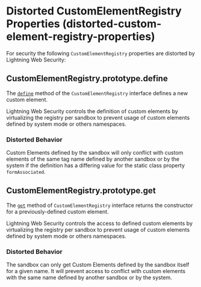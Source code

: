 # Distorted CustomElementRegistry Properties (distorted-custom-element-registry-properties)

For security the following `CustomElementRegistry` properties are distorted by Lightning Web Security:

<!-- START generated embed: @locker/distortion/src/CustomElementRegistry/docs/define-value.md -->
## CustomElementRegistry.prototype.define

The [`define`](https://developer.mozilla.org/en-US/docs/Web/API/CustomElementRegistry/define) method of the `CustomElementRegistry` interface defines a new custom element.

Lightning Web Security controls the definition of custom elements by virtualizing the registry per sandbox to prevent usage of custom elements defined by system mode or others namespaces.

### Distorted Behavior

Custom Elements defined by the sandbox will only conflict with custom elements of the same tag name defined by another sandbox or by the system if the definition has a differing value for the static class property `formAssociated`.
<!-- END generated embed, please keep comment -->

<!-- START generated embed: @locker/distortion/src/CustomElementRegistry/docs/get-value.md -->
## CustomElementRegistry.prototype.get

The [`get`](https://developer.mozilla.org/en-US/docs/Web/API/CustomElementRegistry/get) method of `CustomElementRegistry` interface returns the constructor for a previously-defined custom element.

Lightning Web Security controls the access to defined custom elements by virtualizing the registry per sandbox to prevent usage of custom elements defined by system mode or others namespaces.

### Distorted Behavior

The sandbox can only get Custom Elements defined by the sandbox itself for a given name. It will prevent access to conflict with custom elements with the same name defined by another sandbox or by the system.
<!-- END generated embed, please keep comment -->
